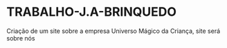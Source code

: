 # TRABALHO-J.A-BRINQUEDO
Criação de um site sobre a empresa Universo Mágico da Criança, site será sobre nós

<a href="site/index.html">
</a>